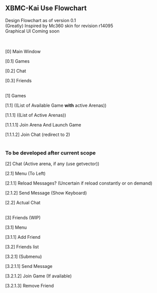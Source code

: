 ## XBMC-Kai Use Flowchart 
Design Flowchart as of version 0.1<br>
(Greatly) Inspired by Mc360 skin for revision r14095<br>
Graphical UI Coming soon
<br><br><br>

[0] Main Window

[0.1] Games 

[0.2] Chat

[0.3] Friends
<br><br>

[1] Games

[1.1] ((List of Available Game **with** active Arenas))

[1.1.1] ((List of Active Arenas))

[1.1.1.1] Join Arena And Launch Game

[1.1.1.2] Join Chat (redirect to 2)
<br><br>

### To be developed after current scope
[2] Chat (Active arena, if any (use getvector))

[2.1] Menu (To Left)

[2.1.1] Reload Messages? (Uncertain if reload constantly or on demand)

[2.1.2] Send Message (Show Keyboard)

[2.2] Actual Chat
<br><br>

[3] Friends (WIP)

[3.1] Menu

[3.1.1]  Add Friend

[3.2] Friends list

[3.2.1] (Submenu)

[3.2.1.1] Send Message

[3.2.1.2] Join Game (If available)

[3.2.1.3] Remove Friend

 
